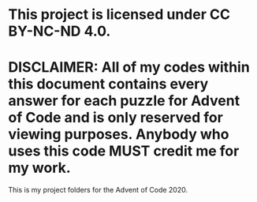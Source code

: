 # This project is licensed under CC BY-NC-ND 4.0.

# DISCLAIMER: All of my codes within this document contains every answer for each puzzle for Advent of Code and is only reserved for viewing purposes. Anybody who uses this code MUST credit me for my work.

This is my project folders for the Advent of Code 2020.